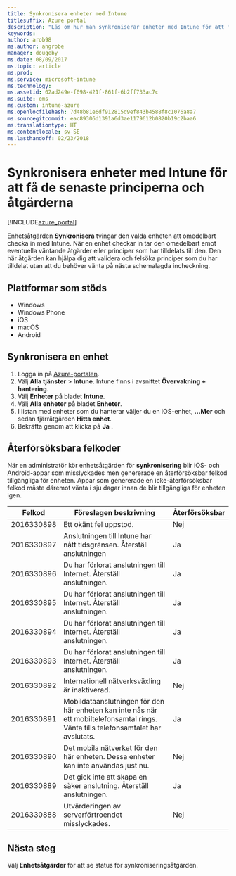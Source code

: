 ```yaml
---
title: Synkronisera enheter med Intune
titlesuffix: Azure portal
description: "Läs om hur man synkroniserar enheter med Intune för att få de senaste principerna och åtgärderna.\""
keywords: 
author: arob98
ms.author: angrobe
manager: dougeby
ms.date: 08/09/2017
ms.topic: article
ms.prod: 
ms.service: microsoft-intune
ms.technology: 
ms.assetid: 02ad249e-f098-421f-861f-6b2ff733ac7c
ms.suite: ems
ms.custom: intune-azure
ms.openlocfilehash: 7d48b81e6df912815d9ef843b4588f8c1076a8a7
ms.sourcegitcommit: eac89306d1391a6d3ae1179612b0820b19c2baa6
ms.translationtype: HT
ms.contentlocale: sv-SE
ms.lasthandoff: 02/23/2018
---
```

# <a name="sync-devices-with-intune-to-get-the-latest-policies-and-actions"></a>Synkronisera enheter med Intune för att få de senaste principerna och åtgärderna


[!INCLUDE[azure_portal](./includes/azure_portal.md)]

Enhetsåtgärden **Synkronisera** tvingar den valda enheten att omedelbart checka in med Intune. När en enhet checkar in tar den omedelbart emot eventuella väntande åtgärder eller principer som har tilldelats till den.  Den här åtgärden kan hjälpa dig att validera och felsöka principer som du har tilldelat utan att du behöver vänta på nästa schemalagda incheckning.

## <a name="supported-platforms"></a>Plattformar som stöds

- Windows
- Windows Phone
- iOS
- macOS
- Android

## <a name="how-to-sync-a-device"></a>Synkronisera en enhet

1. Logga in på [Azure-portalen](https://portal.azure.com).
2. Välj **Alla tjänster** > **Intune**. Intune finns i avsnittet **Övervakning + hantering**.
3. Välj **Enheter** på bladet **Intune**.
4. Välj **Alla enheter** på bladet **Enheter**.
5. I listan med enheter som du hanterar väljer du en iOS-enhet, **...Mer** och sedan fjärråtgärden **Hitta enhet**.
7. Bekräfta genom att klicka på **Ja** .


## <a name="retriable-error-codes"></a>Återförsöksbara felkoder

När en administratör kör enhetsåtgärden för **synkronisering** blir iOS- och Android-appar som misslyckades men genererade en återförsöksbar felkod tillgängliga för enheten. Appar som genererade en icke-återförsöksbar felkod måste däremot vänta i sju dagar innan de blir tillgängliga för enheten igen.


| Felkod  | Föreslagen beskrivning                                                                                                                  | Återförsöksbar |
|-------------|----------------------------------------------------------------------------------------------------------------------------------------|-----------|
| 2016330898 | Ett okänt fel uppstod.                                                                                                             | Nej        |
| 2016330897 | Anslutningen till Intune har nått tidsgränsen. Återställ anslutningen                                                                             | Ja       |
| 2016330896 | Du har förlorat anslutningen till Internet. Återställ anslutningen.                                                                            | Ja       |
| 2016330895 | Du har förlorat anslutningen till Internet. Återställ anslutningen.                                                                            | Ja       |
| 2016330894 | Du har förlorat anslutningen till Internet. Återställ anslutningen.                                                                            | Ja       |
| 2016330893 | Du har förlorat anslutningen till Internet. Återställ anslutningen.                                                                            | Ja       |
| 2016330892 | Internationell nätverksväxling är inaktiverad.                                                                                                     | Nej        |
| 2016330891 | Mobildataanslutningen för den här enheten kan inte nås när ett mobiltelefonsamtal rings. Vänta tills telefonsamtalet har avslutats. | Ja       |
| 2016330890 | Det mobila nätverket för den här enheten. Dessa enheter kan inte användas just nu.                                                   | Nej        |
| 2016330889 | Det gick inte att skapa en säker anslutning. Återställ anslutningen.                                                                                   | Ja       |
| 2016330888 | Utvärderingen av serverförtroendet misslyckades.                                                                                                | Nej        |

## <a name="next-steps"></a>Nästa steg

Välj **Enhetsåtgärder** för att se status för synkroniseringsåtgärden. 
